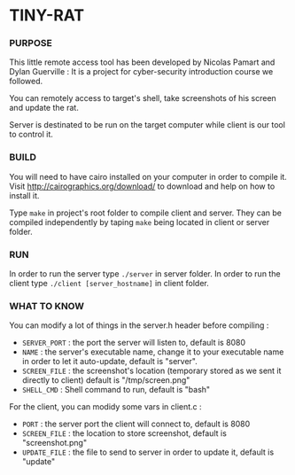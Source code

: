 # TINY-RAT

### PURPOSE
This little remote access tool has been developed by Nicolas Pamart and Dylan Guerville : It is a project for cyber-security introduction course we followed.

You can remotely access to target's shell, take screenshots of his screen and update the rat.

Server is destinated to be run on the target computer while client is our tool to control it.

### BUILD
You will need to have cairo installed on your computer in order to compile it.
Visit http://cairographics.org/download/ to download and help on how to install it.

Type `make` in project's root folder to compile client and server.
They can be compiled independently by taping `make` being located in client or server folder.

### RUN
In order to run the server type `./server` in server folder.
In order to run the client type `./client [server_hostname]` in client folder.

### WHAT TO KNOW

You can modify a lot of things in the server.h header before compiling :


- `SERVER_PORT` : the port the server will listen to, default is 8080
- `NAME` : the server's executable name, change it to your executable name in order to let it auto-update, default is "server".
- `SCREEN_FILE` : the screenshot's location (temporary stored as we sent it directly to client) default is "/tmp/screen.png"
- `SHELL_CMD` : Shell command to run, default is "bash"


For the client, you can modidy some vars in client.c :


- `PORT` : the server port the client will connect to, default is 8080
- `SCREEN_FILE` : the location to store screenshot, default is "screenshot.png"
- `UPDATE_FILE` : the file to send to server in order to update it, default is "update"
